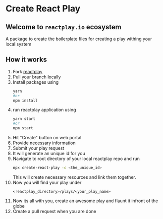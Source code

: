 # Create React Play

## Welcome to  `reactplay.io` ecosystem

A package to create the boilerplate files for creating a play withing your local system

## How it works
1. Fork [reactplay](https://github.com/reactplay/react-play)
2. Pull your branch locally
3. Install packages using
   ```bash
   yarn
   #or
   npm install
   ```
4. run reactplay application using 
   ```bash
   yarn start
   #or
   npm start
   ```
5. Hit "Create" button on web portal
6. Provide necessary information
7. Submit your play request
8. It will generate an unique id for you
9. Navigate to root directory of your local reactplay repo and run 
   ```bash
   npx create-react-play -c <the_unique_id>
   ```
   This will create necessary resources and link them together.
10. Now you will find your play under
    ```
    <reactplay_directory>/plays/<your_play_name>
    ```
11. Now its all with you, create an awesome play and flaunt it infront of the globe
12. Create a pull request when you are done    


